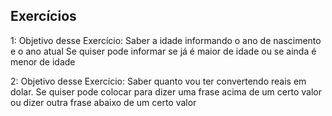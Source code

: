 ## Exercícios

1: Objetivo desse Exercício: Saber a idade informando o ano de nascimento e o ano atual
Se quiser pode informar se já é maior de idade ou se ainda é menor de idade

2: Objetivo desse Exercício: Saber quanto vou ter convertendo reais em dolar.
Se quiser pode colocar para dizer uma frase acima de um certo valor ou dizer outra frase abaixo de um certo valor



